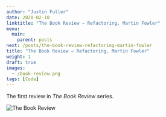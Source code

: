 ```yaml
---
author: "Justin Fuller"
date: 2020-02-10
linktitle: "The Book Review — Refactoring, Martin Fowler"
menu:
  main:
    parent: posts
next: /posts/the-book-review-refactoring-martin-fowler
title: "The Book Review — Refactoring, Martin Fowler"
weight: 1
draft: true
images:
  - /book-review.png
tags: [Code]
---
```


The first review in _The Book Review_ series.

<!--more-->

![The Book Review](/book-review.png)


